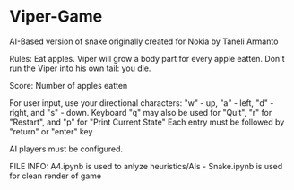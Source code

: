 # Viper-Game
AI-Based version of snake originally created for Nokia by Taneli Armanto

Rules: Eat apples. Viper will grow a body part for every apple eatten. Don't run the Viper into his own tail: you die. 

Score: Number of apples eatten

For user input, use your directional characters: "w" - up, "a" - left, "d" - right, and "s" - down. 
Keyboard "q" may also be used for "Quit", "r" for "Restart", and "p" for "Print Current State"
Each entry must be followed by "return" or "enter" key

AI players must be configured.

FILE INFO: A4.ipynb is used to anlyze heuristics/AIs - Snake.ipynb is used for clean render of game
